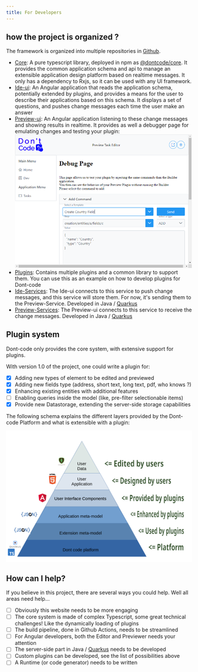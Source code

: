 ```yaml
---
title: For Developers
---
```


## how the project is organized ?
The framework is organized into multiple repositories in [Github](https://github.com/dont-code).

- [Core](https://github.com/dont-code/core):
  A pure typescript library, deployed in npm as [@dontcode/core](https://www.npmjs.com/package/@dontcode/core).
  It provides the common application schema and api to manage an extensible application design platform based on realtime messages.
  It only has a dependency to Rxjs, so it can be used with any UI framework.
- [Ide-ui](https://github.com/dont-code/ide-ui):
  An Angular application that reads the application schema, potentially extended by plugins, and provides a means for the user to describe their applications based on this schema.
  It displays a set of questions, and pushes change messages each time the user make an answer 
- [Preview-ui](https://github.com/dont-code/preview-ui):
  An Angular application listening to these change messages and showing results in realtime.
  It provides as well a debugger page for emulating changes and testing your plugin:
  ![Previewer Debug](/assets/Previewer%20with%20debug%20page.png)
- [Plugins](https://github.com/dont-code/plugins):
  Contains multiple plugins and a common library to support them. You can use this as an example on how to develop plugins for Dont-code
- [Ide-Services](https://github.com/dont-code/ide-services):
  The Ide-ui connects to this service to push change messages, and this service will store them. For now, it's sending them to the Preview-Service.
  Developed in Java / [Quarkus](https://www.quarkus.io)
- [Preview-Services](https://github.com/dont-code/preview-services):
  The Preview-ui connects to this service to receive the change messages.
  Developed in Java / [Quarkus](https://www.quarkus.io)
 

## Plugin system
Dont-code only provides the core system, with extensive support for plugins.

With version 1.0 of the project, one could write a plugin for:
- [x] Adding new types of element to be edited and previewed
- [x] Adding new fields type (address, short text, long text, pdf, who knows ?)
- [x] Enhancing existing entities with additional features
- [ ] Enabling queries inside the model (like, pre-filter selectionable items)
- [x] Provide new Datastorage, extending the server-side storage capabilities

The following schema explains the different layers provided by the Dont-code Platform and what is extensible with a plugin:

![Dont-code Layers](/assets/dont-code-layers.png)

## How can I help?
If you believe in this project, there are several ways you could help.
Well all areas need help... 

- [ ] Obviously this website needs to be more engaging
- [ ] The core system is made of complex Typescript, some great technical challenges! Like the dynamically loading of plugins
- [ ] The build pipeline, done in Github Actions, needs to be streamlined
- [ ] For Angular developers, both the Editor and Previewer needs your attention
- [ ] The server-side part in Java / [Quarkus](https://quarkus.io) needs to be developed
- [ ] Custom plugins can be developed, see the list of possibilities above
- [ ] A Runtime (or code generator) needs to be written